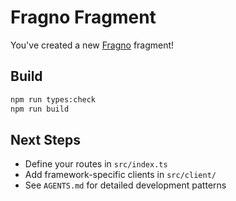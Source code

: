 # Fragno Fragment

You've created a new [Fragno](https://fragno.dev/) fragment!

## Build

```bash
npm run types:check
npm run build
```

## Next Steps

- Define your routes in `src/index.ts`
- Add framework-specific clients in `src/client/`
- See `AGENTS.md` for detailed development patterns
